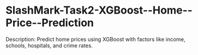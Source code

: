 # SlashMark-Task2-XGBoost--Home--Price--Prediction
Description: Predict home prices using XGBoost with factors like income, schools, hospitals, and crime rates.
